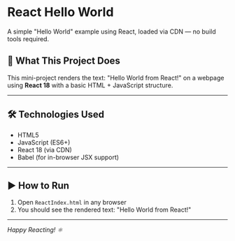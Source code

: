 # React Hello World

A simple "Hello World" example using React, loaded via CDN — no build tools required.

## 📄 What This Project Does

This mini-project renders the text: 
"Hello World from React!" on a webpage 
using **React 18** with a basic HTML + JavaScript structure.

---

## 🛠 Technologies Used

- HTML5
- JavaScript (ES6+)
- React 18 (via CDN)
- Babel (for in-browser JSX support)

---

## ▶️ How to Run

1. Open `ReactIndex.html` in any browser
2. You should see the rendered text: "Hello World from React!"
---

*Happy Reacting! ⚛️*